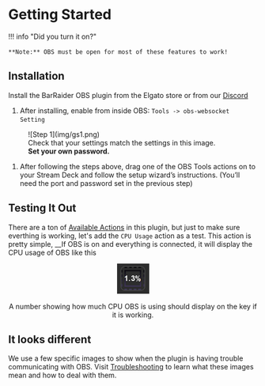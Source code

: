 # Getting Started

!!! info "Did you turn it on?"

    **Note:** OBS must be open for most of these features to work!

## Installation
Install the BarRaider OBS plugin from the Elgato store or from our [Discord](http://discord.barraider.com)

1. After installing, enable from inside OBS: `Tools -> obs-websocket Setting`
    
<figure markdown>
![Step 1](img/gs1.png)
    <figcaption>
        Check that your settings match the settings in this image. <br /><strong>Set your own password.</strong>
    </figcaption>
</figure>

1. After following the steps above, drag one of the OBS Tools actions on to your Stream Deck and follow the setup wizard’s instructions. (You’ll need the port and password set in the previous step)

## Testing It Out
There are a ton of [Available Actions](./actions.md) in this plugin, but just to make sure everthing is working, let's add the `CPU Usage` action as a test. This action is pretty simple, __If OBS is on and everything is connected, it will display the CPU usage of OBS like this

<p align="center">
    <img src="./img/working.png"/>
    <div style="text-align:center">
        <figcaption>
            A number showing how much CPU OBS is using should display on the key if it is working.
        </figcaption>
    </div>
</p>

## It looks different
We use a few specific images to show when the plugin is having trouble communicating with OBS.  Visit [Troubleshooting]('troubleshooting.md') to learn what these images mean and how to deal with them.